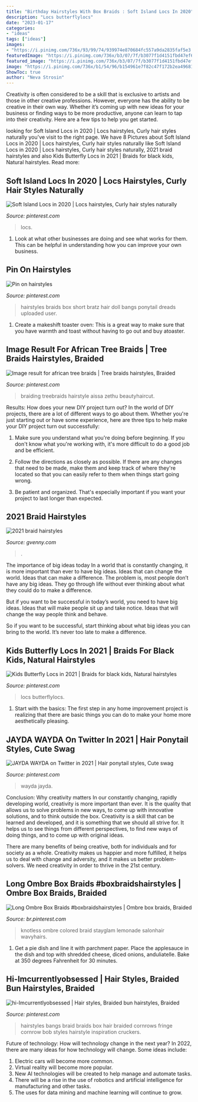 ```yaml
---
title: "Birthday Hairstyles With Box Braids : Soft Island Locs In 2020"
description: "Locs butterflylocs"
date: "2023-01-17"
categories:
- "ideas"
tags: ["ideas"]
images:
- "https://i.pinimg.com/736x/93/99/74/939974e870684fc557a9da2835faf5e3.jpg"
featuredImage: "https://i.pinimg.com/736x/b3/07/7f/b3077f1d4151fbd47ef69ddf65334334.jpg"
featured_image: "https://i.pinimg.com/736x/b3/07/7f/b3077f1d4151fbd47ef69ddf65334334.jpg"
image: "https://i.pinimg.com/736x/b1/54/96/b154961e7f82c47f172b2ea49681892d.jpg"
ShowToc: true
author: "Neva Strosin"
---
```



Creativity is often considered to be a skill that is exclusive to artists and those in other creative professions. However, everyone has the ability to be creative in their own way. Whether it’s coming up with new ideas for your business or finding ways to be more productive, anyone can learn to tap into their creativity. Here are a few tips to help you get started.

	

		
looking for Soft Island Locs in 2020 | Locs hairstyles, Curly hair styles naturally you've visit to the right page. We have 8 Pictures about Soft Island Locs in 2020 | Locs hairstyles, Curly hair styles naturally like Soft Island Locs in 2020 | Locs hairstyles, Curly hair styles naturally, 2021 braid hairstyles and also Kids Butterfly Locs in 2021 | Braids for black kids, Natural hairstyles. Read more:
		
    
## Soft Island Locs In 2020 | Locs Hairstyles, Curly Hair Styles Naturally

<img loading=lazy src="https://i.pinimg.com/736x/31/4c/57/314c57ae1303a534307d780f99932de5.jpg" onerror="this.onerror=null;this.src='https://tse3.mm.bing.net/th?id=OIP.6bvj8Bre7FYeUEcUzj2HfAHaJ3&amp;pid=15.1';" alt="Soft Island Locs in 2020 | Locs hairstyles, Curly hair styles naturally">

_Source: pinterest.com_

>locs. 

	

1. Look at what other businesses are doing and see what works for them. This can be helpful in understanding how you can improve your own business. 

    
## Pin On Hairstyles

<img loading=lazy src="https://i.pinimg.com/736x/cd/3b/8d/cd3b8df9780aef87a1608c50908644b2.jpg" onerror="this.onerror=null;this.src='https://tse3.mm.bing.net/th?id=OIP.uEy7d0VNxsKMAjfsz3PS9QHaJ4&amp;pid=15.1';" alt="Pin on hairstyles">

_Source: pinterest.com_

>hairstyles braids box short bratz hair doll bangs ponytail dreads uploaded user. 

	

1. Create a makeshift toaster oven: This is a great way to make sure that you have warmth and toast without having to go out and buy atoaster.

    
## Image Result For African Tree Braids | Tree Braids Hairstyles, Braided

<img loading=lazy src="https://i.pinimg.com/736x/b1/54/96/b154961e7f82c47f172b2ea49681892d.jpg" onerror="this.onerror=null;this.src='https://tse2.mm.bing.net/th?id=OIP.K3guJpIj-aW51Yu1w-BwEwHaJ3&amp;pid=15.1';" alt="Image result for african tree braids | Tree braids hairstyles, Braided">

_Source: pinterest.com_

>braiding treebraids hairstyle aissa zethu beautyhaircut. 

	

Results: How does your new DIY project turn out?
In the world of DIY projects, there are a lot of different ways to go about them. Whether you're just starting out or have some experience, here are three tips to help make your DIY project turn out successfully:
1. Make sure you understand what you're doing before beginning. If you don't know what you're working with, it's more difficult to do a good job and be efficient.

2. Follow the directions as closely as possible. If there are any changes that need to be made, make them and keep track of where they're located so that you can easily refer to them when things start going wrong.

3. Be patient and organized. That's especially important if you want your project to last longer than expected.

    
## 2021 Braid Hairstyles

<img loading=lazy src="http://gvenny.com/images5/0121/2021-braid-hairstyles/2021-braid-hairstyles-39_10.jpg" onerror="this.onerror=null;this.src='https://tse3.mm.bing.net/th?id=OIP.yms-V8gNxCxCIkGjYtT6fwAAAA&amp;pid=15.1';" alt="2021 braid hairstyles">

_Source: gvenny.com_

>. 

	

The importance of big ideas today
In a world that is constantly changing, it is more important than ever to have big ideas. Ideas that can change the world. Ideas that can make a difference.
The problem is, most people don’t have any big ideas. They go through life without ever thinking about what they could do to make a difference.

But if you want to be successful in today’s world, you need to have big ideas. Ideas that will make people sit up and take notice. Ideas that will change the way people think and behave.

So if you want to be successful, start thinking about what big ideas you can bring to the world. It’s never too late to make a difference.

    
## Kids Butterfly Locs In 2021 | Braids For Black Kids, Natural Hairstyles

<img loading=lazy src="https://i.pinimg.com/736x/93/99/74/939974e870684fc557a9da2835faf5e3.jpg" onerror="this.onerror=null;this.src='https://tse1.mm.bing.net/th?id=OIP.U2axX4KjFtDAGAoOUec2igHaJ5&amp;pid=15.1';" alt="Kids Butterfly Locs in 2021 | Braids for black kids, Natural hairstyles">

_Source: pinterest.com_

>locs butterflylocs. 

	

1. Start with the basics: The first step in any home improvement project is realizing that there are basic things you can do to make your home more aesthetically pleasing.

    
## JAYDA WAYDA On Twitter In 2021 | Hair Ponytail Styles, Cute Swag

<img loading=lazy src="https://i.pinimg.com/736x/b3/07/7f/b3077f1d4151fbd47ef69ddf65334334.jpg" onerror="this.onerror=null;this.src='https://tse3.mm.bing.net/th?id=OIP.TQ84cdVpld1DPFS9I2jQowHaHa&amp;pid=15.1';" alt="JAYDA WAYDA on Twitter in 2021 | Hair ponytail styles, Cute swag">

_Source: pinterest.com_

>wayda jayda. 

	

Conclusion: Why creativity matters
In our constantly changing, rapidly developing world, creativity is more important than ever. It is the quality that allows us to solve problems in new ways, to come up with innovative solutions, and to think outside the box.
Creativity is a skill that can be learned and developed, and it is something that we should all strive for. It helps us to see things from different perspectives, to find new ways of doing things, and to come up with original ideas.

There are many benefits of being creative, both for individuals and for society as a whole. Creativity makes us happier and more fulfilled, it helps us to deal with change and adversity, and it makes us better problem-solvers. We need creativity in order to thrive in the 21st century.

    
## Long Ombre Box Braids #boxbraidshairstyles | Ombre Box Braids, Braided

<img loading=lazy src="https://i.pinimg.com/736x/f2/17/5e/f2175eb60af770f6042a1fa92d82a9cc.jpg" onerror="this.onerror=null;this.src='https://tse1.mm.bing.net/th?id=OIP.iz2wUuf5OfnB1DhzWyr5AwAAAA&amp;pid=15.1';" alt="Long Ombre Box Braids #boxbraidshairstyles | Ombre box braids, Braided">

_Source: br.pinterest.com_

>knotless ombre colored braid stayglam lemonade salonhair wavyhairs. 

	

1. Get a pie dish and line it with parchment paper. Place the applesauce in the dish and top with shredded cheese, diced onions, anduliatelle. Bake at 350 degrees Fahrenheit for 30 minutes.

    
## Hi-Imcurrentlyobsessed | Hair Styles, Braided Bun Hairstyles, Braided

<img loading=lazy src="https://i.pinimg.com/736x/23/a8/5c/23a85c250aef5510af55a1de50f77600.jpg" onerror="this.onerror=null;this.src='https://tse2.mm.bing.net/th?id=OIP.T11ZVB0PUfbTo3t5Xq5KDQAAAA&amp;pid=15.1';" alt="hi-Imcurrentlyobsessed | Hair styles, Braided bun hairstyles, Braided">

_Source: pinterest.com_

>hairstyles bangs braid braids box hair braided cornrows fringe cornrow bob styles hairstyle inspiration cruckers. 

	

Future of technology: How will technology change in the next year?
In 2022, there are many ideas for how technology will change. Some ideas include:
1. Electric cars will become more common.
2. Virtual reality will become more popular. 
3. New AI technologies will be created to help manage and automate tasks. 
4. There will be a rise in the use of robotics and artificial intelligence for manufacturing and other tasks. 
5. The uses for data mining and machine learning will continue to grow.

